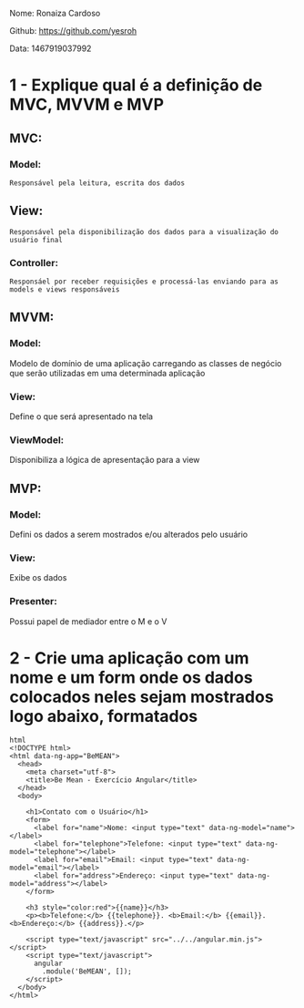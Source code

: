 ﻿Nome: Ronaiza Cardoso


Github: https://github.com/yesroh


Data: 1467919037992



# 1 - Explique qual é a definição de MVC, MVVM e MVP

## MVC:
### Model:
	Responsável pela leitura, escrita dos dados
## View:
   	Responsável pela disponibilização dos dados para a visualização do usuário final
### Controller:
	Responsáel por receber requisições e processá-las enviando para as models e views responsáveis

## MVVM:
### Model:
   Modelo de domínio de uma aplicação carregando as classes de negócio que serão utilizadas em uma determinada aplicação
### View:
   Define o que será apresentado na tela
### ViewModel:
   Disponibiliza a lógica de apresentação para a view

## MVP:
### Model:
  Defini os dados a serem mostrados e/ou alterados pelo usuário
### View:
  Exibe os dados
### Presenter:
  Possui papel de mediador entre o M e o V 

 
# 2 - Crie uma aplicação com um nome e um form onde os dados colocados neles sejam mostrados logo abaixo, formatados

```
html
<!DOCTYPE html>
<html data-ng-app="BeMEAN">
  <head>
    <meta charset="utf-8">
    <title>Be Mean - Exercício Angular</title>
  </head>
  <body>

    <h1>Contato com o Usuário</h1>
    <form>
      <label for="name">Nome: <input type="text" data-ng-model="name"></label>
      <label for="telephone">Telefone: <input type="text" data-ng-model="telephone"></label>
      <label for="email">Email: <input type="text" data-ng-model="email"></label>
      <label for="address">Endereço: <input type="text" data-ng-model="address"></label>
    </form>

    <h3 style="color:red">{{name}}</h3>
    <p><b>Telefone:</b> {{telephone}}. <b>Email:</b> {{email}}. <b>Endereço:</b> {{address}}.</p>

    <script type="text/javascript" src="../../angular.min.js"></script>
    <script type="text/javascript">
      angular
        .module('BeMEAN', []);
    </script>
  </body>
</html>

```